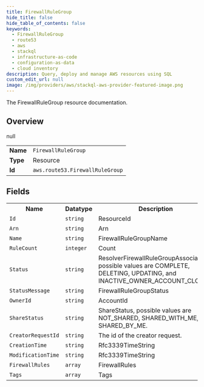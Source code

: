 ```yaml
---
title: FirewallRuleGroup
hide_title: false
hide_table_of_contents: false
keywords:
  - FirewallRuleGroup
  - route53
  - aws
  - stackql
  - infrastructure-as-code
  - configuration-as-data
  - cloud inventory
description: Query, deploy and manage AWS resources using SQL
custom_edit_url: null
image: /img/providers/aws/stackql-aws-provider-featured-image.png
---
```

The FirewallRuleGroup resource documentation.

## Overview
<table><tbody>
<tr><td><b>Name</b></td><td><code>FirewallRuleGroup</code></td></tr>
<tr><td><b>Type</b></td><td>Resource</td></tr>
null
<tr><td><b>Id</b></td><td><code>aws.route53.FirewallRuleGroup</code></td></tr>
</tbody></table>

## Fields
<table><tbody>
<tr><th>Name</th><th>Datatype</th><th>Description</th></tr>
<tr><td><code>Id</code></td><td><code>string</code></td><td>ResourceId</td></tr><tr><td><code>Arn</code></td><td><code>string</code></td><td>Arn</td></tr><tr><td><code>Name</code></td><td><code>string</code></td><td>FirewallRuleGroupName</td></tr><tr><td><code>RuleCount</code></td><td><code>integer</code></td><td>Count</td></tr><tr><td><code>Status</code></td><td><code>string</code></td><td>ResolverFirewallRuleGroupAssociation, possible values are COMPLETE, DELETING, UPDATING, and INACTIVE_OWNER_ACCOUNT_CLOSED.</td></tr><tr><td><code>StatusMessage</code></td><td><code>string</code></td><td>FirewallRuleGroupStatus</td></tr><tr><td><code>OwnerId</code></td><td><code>string</code></td><td>AccountId</td></tr><tr><td><code>ShareStatus</code></td><td><code>string</code></td><td>ShareStatus, possible values are NOT_SHARED, SHARED_WITH_ME, SHARED_BY_ME.</td></tr><tr><td><code>CreatorRequestId</code></td><td><code>string</code></td><td>The id of the creator request.</td></tr><tr><td><code>CreationTime</code></td><td><code>string</code></td><td>Rfc3339TimeString</td></tr><tr><td><code>ModificationTime</code></td><td><code>string</code></td><td>Rfc3339TimeString</td></tr><tr><td><code>FirewallRules</code></td><td><code>array</code></td><td>FirewallRules</td></tr><tr><td><code>Tags</code></td><td><code>array</code></td><td>Tags</td></tr>
</tbody></table>